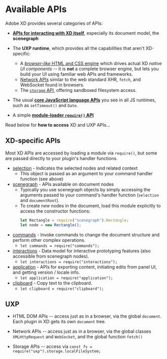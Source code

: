 # Available APIs

Adobe XD provides several categories of APIs:

* **[APIs for interacting with XD itself](#xd-specific-apis)**, especially its document model, the **scenegraph**

* The **UXP runtime**, which provides all the capabilities that aren't XD-specific:
    * A [_browser-like_ HTML and CSS engine](../uxp/ui-index.md) which drives actual XD _native UI components_ -- it is **not** a complete browser engine, but lets you build your UI using familiar web APIs and frameworks.
    * [Network APIs](../uxp/network-index.md) similar to the web standard XHR, `fetch`, and WebSocket found in browsers.
    * The [`storage` API](../uxp/storage-index.md), offering sandboxed filesystem access.

* The usual **[core JavaScript language APIs](../javascript/javascript-support.md)** you see in all JS runtimes, such as `setTimeout()` and `Date`.

* A simple **[module-loader `require()` API](../javascript/javascript-support.md#can-i-use-require)**

Read below for **how to access** XD and UXP APIs...


## XD-specific APIs

Most XD APIs are accessed by loading a module via `require()`, but some are passed directly to your plugin's handler functions.

* [selection](../selection.md) - Indicates the selected nodes and related context
    * This object is passed as an argument to your command handler function (see above)
* [scenegraph](../scenegraph.md) - APIs available on document nodes
    * Typically you use scenegraph objects by simply accessing the arguments passed to your command's handler function
      (`selection` and `documentRoot`).
    * To create _new_ nodes in the document, load this module explicitly to access the constructor functions:
      ```js
      let Rectangle = require("scenegraph").Rectangle;
      let node = new Rectangle();
      ```
* [commands](../commands.md) - Invoke commands to change the document structure and perform other complex operations.
    * `let commands = require("commands");`
* [interactions](../interactions.md) - Data model for interactive prototyping features (also accessible from scenegraph nodes).
    * `let interactions = require("interactions");`
* [application](../application.md) - APIs for exporting content, initiating edits from panel UI, and getting version / locale info.
    * `let application = require("application");`
* [clipboard](../clipboard.md) - Copy text to the clipboard.
    * `let clipboard = require("clipboard");`


## UXP

* HTML DOM APIs -- access just as in a browser, via the global `document`. Each plugin in XD gets its own `document` tree.

* Network APIs -- access just as in a browser, via the global classes `XMLHttpRequest` and `WebSocket`, and the global function `fetch()`

* Storage APIs -- access via `const fs = require("uxp").storage.localFileSystem;`
